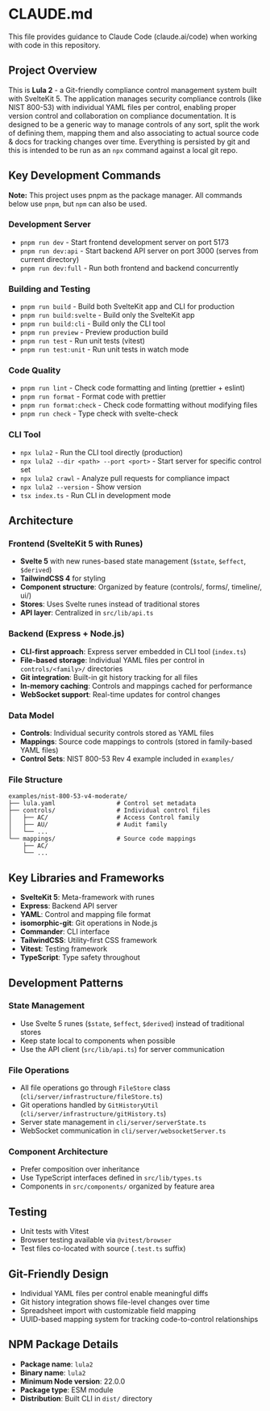 # CLAUDE.md

This file provides guidance to Claude Code (claude.ai/code) when working with code in this repository.

## Project Overview

This is **Lula 2** - a Git-friendly compliance control management system built with SvelteKit 5. The application manages security compliance controls (like NIST 800-53) with individual YAML files per control, enabling proper version control and collaboration on compliance documentation. It is designed to be a generic way to manage controls of any sort, split the work of defining them, mapping them and also associating to actual source code & docs for tracking changes over time. Everything is persisted by git and this is intended to be run as an `npx` command against a local git repo.

## Key Development Commands

**Note:** This project uses pnpm as the package manager. All commands below use `pnpm`, but `npm` can also be used.

### Development Server

- `pnpm run dev` - Start frontend development server on port 5173
- `pnpm run dev:api` - Start backend API server on port 3000 (serves from current directory)
- `pnpm run dev:full` - Run both frontend and backend concurrently

### Building and Testing

- `pnpm run build` - Build both SvelteKit app and CLI for production
- `pnpm run build:svelte` - Build only the SvelteKit app
- `pnpm run build:cli` - Build only the CLI tool
- `pnpm run preview` - Preview production build
- `pnpm run test` - Run unit tests (vitest)
- `pnpm run test:unit` - Run unit tests in watch mode

### Code Quality

- `pnpm run lint` - Check code formatting and linting (prettier + eslint)
- `pnpm run format` - Format code with prettier
- `pnpm run format:check` - Check code formatting without modifying files
- `pnpm run check` - Type check with svelte-check

### CLI Tool

- `npx lula2` - Run the CLI tool directly (production)
- `npx lula2 --dir <path> --port <port>` - Start server for specific control set
- `npx lula2 crawl` - Analyze pull requests for compliance impact
- `npx lula2 --version` - Show version
- `tsx index.ts` - Run CLI in development mode

## Architecture

### Frontend (SvelteKit 5 with Runes)

- **Svelte 5** with new runes-based state management (`$state`, `$effect`, `$derived`)
- **TailwindCSS 4** for styling
- **Component structure**: Organized by feature (controls/, forms/, timeline/, ui/)
- **Stores**: Uses Svelte runes instead of traditional stores
- **API layer**: Centralized in `src/lib/api.ts`

### Backend (Express + Node.js)

- **CLI-first approach**: Express server embedded in CLI tool (`index.ts`)
- **File-based storage**: Individual YAML files per control in `controls/<family>/` directories
- **Git integration**: Built-in git history tracking for all files
- **In-memory caching**: Controls and mappings cached for performance
- **WebSocket support**: Real-time updates for control changes

### Data Model

- **Controls**: Individual security controls stored as YAML files
- **Mappings**: Source code mappings to controls (stored in family-based YAML files)
- **Control Sets**: NIST 800-53 Rev 4 example included in `examples/`

### File Structure

```
examples/nist-800-53-v4-moderate/
├── lula.yaml                 # Control set metadata
├── controls/                 # Individual control files
│   ├── AC/                   # Access Control family
│   ├── AU/                   # Audit family
│   └── ...
└── mappings/                 # Source code mappings
    ├── AC/
    └── ...
```

## Key Libraries and Frameworks

- **SvelteKit 5**: Meta-framework with runes
- **Express**: Backend API server
- **YAML**: Control and mapping file format
- **isomorphic-git**: Git operations in Node.js
- **Commander**: CLI interface
- **TailwindCSS**: Utility-first CSS framework
- **Vitest**: Testing framework
- **TypeScript**: Type safety throughout

## Development Patterns

### State Management

- Use Svelte 5 runes (`$state`, `$effect`, `$derived`) instead of traditional stores
- Keep state local to components when possible
- Use the API client (`src/lib/api.ts`) for server communication

### File Operations

- All file operations go through `FileStore` class (`cli/server/infrastructure/fileStore.ts`)
- Git operations handled by `GitHistoryUtil` (`cli/server/infrastructure/gitHistory.ts`)
- Server state management in `cli/server/serverState.ts`
- WebSocket communication in `cli/server/websocketServer.ts`

### Component Architecture

- Prefer composition over inheritance
- Use TypeScript interfaces defined in `src/lib/types.ts`
- Components in `src/components/` organized by feature area

## Testing

- Unit tests with Vitest
- Browser testing available via `@vitest/browser`
- Test files co-located with source (`.test.ts` suffix)

## Git-Friendly Design

- Individual YAML files per control enable meaningful diffs
- Git history integration shows file-level changes over time
- Spreadsheet import with customizable field mapping
- UUID-based mapping system for tracking code-to-control relationships

## NPM Package Details

- **Package name**: `lula2`
- **Binary name**: `lula2` 
- **Minimum Node version**: 22.0.0
- **Package type**: ESM module
- **Distribution**: Built CLI in `dist/` directory
